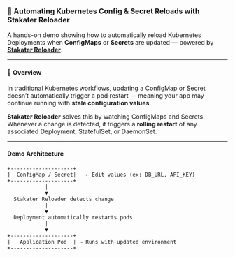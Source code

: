 ### 🔄 Automating Kubernetes Config & Secret Reloads with Stakater Reloader

A hands-on demo showing how to automatically reload Kubernetes Deployments when **ConfigMaps** or **Secrets** are updated — powered by **[Stakater Reloader](https://github.com/stakater/Reloader)**.

---

#### 📘 Overview

In traditional Kubernetes workflows, updating a ConfigMap or Secret doesn’t automatically trigger a pod restart — meaning your app may continue running with **stale configuration values**.

**Stakater Reloader** solves this by watching ConfigMaps and Secrets. Whenever a change is detected, it triggers a **rolling restart** of any associated Deployment, StatefulSet, or DaemonSet.

---

#### Demo Architecture

```text
+--------------------+
|  ConfigMap / Secret|   ← Edit values (ex: DB_URL, API_KEY)
+--------------------+
            |
            ▼
  Stakater Reloader detects change
            |
            ▼
  Deployment automatically restarts pods
            |
            ▼
+--------------------+
|   Application Pod  | → Runs with updated environment
+--------------------+
```
